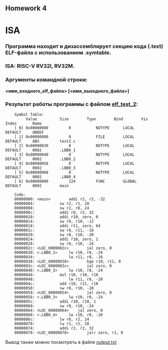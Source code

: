 ## Homework 4
# ISA

### Программа находит и дизассемблирует секцию кода (.text) ELF-файла с использованием .symtable.
### ISA: RISC-V RV32I, RV32M.
### Аргументы командной строки:
**<имя_входного_elf_файла> [<имя_выходного_файла>]**

### Результат работы программы с файлом [elf_test_2](https://github.com/Ma-XD/comp-arch-homework/blob/main/hw4/test_elf_2):
        Symbol Table:
             Value			Size		Type		Bind		Vis		Index		Name
        [ 0] 0x00000000  		0   		NOTYPE		LOCAL		DEFAULT		UNDEF 				
        [ 1] 0x00000000  		0   		FILE		LOCAL		DEFAULT		ABS 		test2.c		
        [ 2] 0x00000030  		0   		NOTYPE		LOCAL		DEFAULT		0002 		.LBB0_1		
        [ 3] 0x00000040  		0   		NOTYPE		LOCAL		DEFAULT		0002 		.LBB0_2		
        [ 4] 0x00000058  		0   		NOTYPE		LOCAL		DEFAULT		0002 		.LBB0_3		
        [ 5] 0x00000068  		0   		NOTYPE		LOCAL		DEFAULT		0002 		.LBB0_4		
        [ 6] 0x00000000  		124   		FUNC		GLOBAL		DEFAULT		0002 		main		

        Code:
        00000000: <main>		addi r2, r2, -32
        00000004:			sw r2, r1, 28
        00000008:			sw r2, r8, 24
        0000000c:			addi r8, r2, 32
        00000010:			addi r10, zero, 0
        00000014:			sw r8, r10, -12
        00000018:			addi r11, zero, 64
        0000001c:			sw r8, r11, -16
        00000020:			sw r8, r10, -20
        00000024:			addi r10, zero, 1
        00000028:			sw r8, r10, -24
        0000002c: <LOC_0000002c>        jal zero, 0
        00000030: <.LBB0_1>		lw r10, r8, -24
        00000034:		    	lw r11, r8, -16
        00000038: <LOC_00000038>        bge r10, r11, 0
        0000003c: <LOC_0000003c>        jal zero, 0
        00000040: <.LBB0_2>		lw r10, r8, -24
        00000044:			mul r10, r10, r10
        00000048:       		lw r11, r8, -20
        0000004c:			add r10, r11, r10
        00000050:			sw r8, r10, -20
        00000054: <LOC_00000054>        jal zero, 0
        00000058: <.LBB0_3>		lw r10, r8, -24
        0000005c:			addi r10, r10, 1
        00000060:			sw r8, r10, -24
        00000064: <LOC_00000064> 	jal zero, 0
        00000068: <.LBB0_4>		lw r10, r8, -20
        0000006c:			lw r8, r2, 24
        00000070:			lw r1, r2, 28
        00000074:			addi r2, r2, 32
        00000078: <LOC_00000078>        jalr zero, r1, 0

Вывод также можно посмотреть в файле [output.txt](https://github.com/Ma-XD/comp-arch-homework/blob/main/hw4/output.txt)
